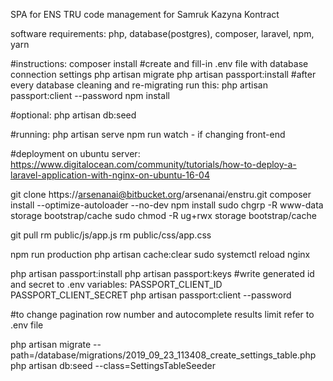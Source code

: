 SPA for ENS TRU code management for Samruk Kazyna Kontract

software requirements:
php,
database(postgres),
composer,
laravel,
npm,
yarn

#instructions:
composer install
#create and fill-in .env file with database connection settings
php artisan migrate
php artisan passport:install
#after every database cleaning and re-migrating run this:
php artisan passport:client --password
npm install

#optional:
php artisan db:seed

#running:
php artisan serve
npm run watch - if changing front-end


#deployment on ubuntu server:
https://www.digitalocean.com/community/tutorials/how-to-deploy-a-laravel-application-with-nginx-on-ubuntu-16-04

git clone https://arsenanai@bitbucket.org/arsenanai/enstru.git
composer install --optimize-autoloader --no-dev
npm install
sudo chgrp -R www-data storage bootstrap/cache
sudo chmod -R ug+rwx storage bootstrap/cache

git pull
rm public/js/app.js
rm public/css/app.css

npm run production
php artisan cache:clear
sudo systemctl reload nginx

php artisan passport:install
php artisan passport:keys
#write generated id and secret to .env variables: PASSPORT_CLIENT_ID PASSPORT_CLIENT_SECRET
php artisan passport:client --password

#to change pagination row number and autocomplete results limit refer to .env file


php artisan migrate --path=/database/migrations/2019_09_23_113408_create_settings_table.php
php artisan db:seed --class=SettingsTableSeeder
